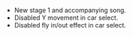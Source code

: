 - New stage 1 and accompanying song.
- Disabled Y movement in car select.
- Disabled fly in/out effect in car select.
